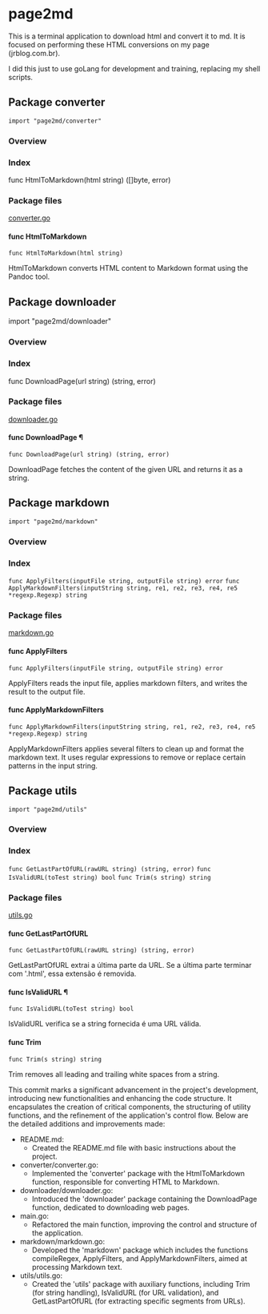 # page2md

This is a terminal application to download html and convert it to md. It is focused on performing these HTML conversions on my page (jrblog.com.br).

I did this just to use goLang for development and training, replacing my shell scripts.

## Package converter

`import "page2md/converter"`

### Overview

### Index

func HtmlToMarkdown(html string) ([]byte, error)

### Package files

[converter.go](https://github.com/rudsonalves/page2md/blob/main/converter/converter.go)

#### func HtmlToMarkdown

`func HtmlToMarkdown(html string)`

HtmlToMarkdown converts HTML content to Markdown format using the Pandoc tool.

## Package downloader

import "page2md/downloader"

### Overview

### Index

func DownloadPage(url string) (string, error)

### Package files

[downloader.go](https://github.com/rudsonalves/page2md/blob/main/downloader/downloader.go)

#### func DownloadPage ¶

`func DownloadPage(url string) (string, error)`

DownloadPage fetches the content of the given URL and returns it as a string.

## Package markdown

`import "page2md/markdown"`

### Overview

### Index

`func ApplyFilters(inputFile string, outputFile string) error`
`func ApplyMarkdownFilters(inputString string, re1, re2, re3, re4, re5 *regexp.Regexp) string`

### Package files

[markdown.go](https://github.com/rudsonalves/page2md/blob/main/markdown/markdown.go)

#### func ApplyFilters

`func ApplyFilters(inputFile string, outputFile string) error`

ApplyFilters reads the input file, applies markdown filters, and writes the result to the output file.

#### func ApplyMarkdownFilters

`func ApplyMarkdownFilters(inputString string, re1, re2, re3, re4, re5 *regexp.Regexp) string`

ApplyMarkdownFilters applies several filters to clean up and format the markdown text. It uses regular expressions to remove or replace certain patterns in the input string.

## Package utils

`import "page2md/utils"`

### Overview

### Index

`func GetLastPartOfURL(rawURL string) (string, error)`
`func IsValidURL(toTest string) bool`
`func Trim(s string) string`

### Package files

[utils.go](https://github.com/rudsonalves/page2md/blob/main/utils/utils.go)

#### func GetLastPartOfURL

`func GetLastPartOfURL(rawURL string) (string, error)`

GetLastPartOfURL extrai a última parte da URL. Se a última parte terminar com '.html', essa extensão é removida.

#### func IsValidURL ¶

`func IsValidURL(toTest string) bool`

IsValidURL verifica se a string fornecida é uma URL válida.

#### func Trim

`func Trim(s string) string`

Trim removes all leading and trailing white spaces from a string.

This commit marks a significant advancement in the project's development, introducing new functionalities and enhancing the code structure. It encapsulates the creation of critical components, the structuring of utility functions, and the refinement of the application's control flow. Below are the detailed additions and improvements made:

- README.md:
  - Created the README.md file with basic instructions about the project.
- converter/converter.go:
  - Implemented the 'converter' package with the HtmlToMarkdown function, responsible for converting HTML to Markdown.
- downloader/downloader.go:
  - Introduced the 'downloader' package containing the DownloadPage function, dedicated to downloading web pages.
- main.go:
  - Refactored the main function, improving the control and structure of the application.
- markdown/markdown.go:
  - Developed the 'markdown' package which includes the functions compileRegex, ApplyFilters, and ApplyMarkdownFilters, aimed at processing Markdown text.
- utils/utils.go:
  - Created the 'utils' package with auxiliary functions, including Trim (for string handling), IsValidURL (for URL validation), and GetLastPartOfURL (for extracting specific segments from URLs).